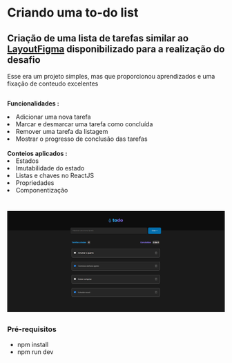 # Criando uma to-do list

   ## Criação de uma lista de tarefas similar ao <a href=https://www.figma.com/file/0n0zDN7zbzhRbaEO74Xesx/ToDo-List/duplicate> LayoutFigma</a> disponibilizado para a realização do desafio
 
  Esse era um projeto simples, mas que proporcionou aprendizados e uma fixação de conteudo excelentes
  ##
 <strong> Funcionalidades : </strong>
  
  <li> Adicionar uma nova tarefa</li> 
  <li> Marcar e desmarcar uma tarefa como concluída</li> 
  <li> Remover uma tarefa da listagem</li> 
  <li> Mostrar o progresso de conclusão das tarefas </li> 
    <br/>
   <strong> Conteios aplicados :</strong>
    <br/>     
  <li> Estados</li> 
  <li> Imutabilidade do estado</li> 
  <li> Listas e chaves no ReactJS</li> 
  <li> Propriedades</li> 
  <li> Componentização</li> 
  
  <h1 align="center">
  <img alt="to-do list" title="to-do list" src="./src/assets/todo.png" />
</h1>

### Pré-requisitos

- npm install
- npm run dev
